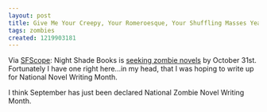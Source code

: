 ```yaml
---
layout: post
title: Give Me Your Creepy, Your Romeroesque, Your Shuffling Masses Yearning to Eat Brains
tags: zombies
created: 1219903181
---
```

<!-- links checked 31-Jan-2015 -->

Via [SFScope](http://sfscope.com/2008/08/night-shade-briefly-reading-un/):  Night Shade Books is [seeking zombie novels](http://jlassen.livejournal.com/597517.html) by October 31st.  Fortunately I have one right here...<!--break-->in my head, that I was hoping to write up for National Novel Writing Month. 

I think September has just been declared National Zombie Novel Writing Month.
